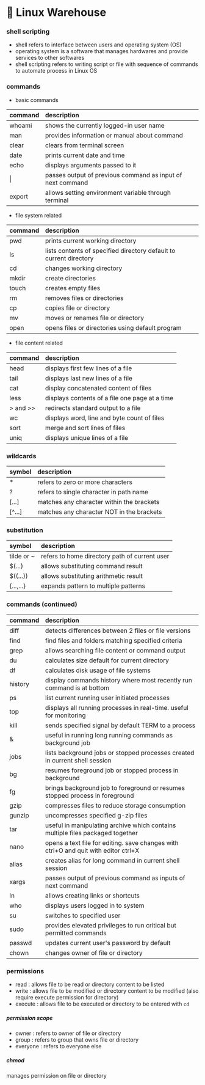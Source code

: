 # 🐥 Linux Warehouse

### shell scripting

- shell refers to interface between users and operating system (OS)
- operating system is a software that manages hardwares and provide services to other softwares
- shell scripting refers to writing script or file with sequence of commands to automate process in Linux OS

### commands

- basic commands

command  | description
:------- | :-----------------------------------------------------------------
whoami   | shows the currently logged-in user name
man      | provides information or manual about command
clear    | clears from terminal screen
date     | prints current date and time
echo     | displays arguments passed to it
\|       | passes output of previous command as input of next command
export   | allows setting environment variable through terminal

- file system related

command  | description
:------- | :-----------------------------------------------------------------
pwd      | prints current working directory
ls       | lists contents of specified directory default to current directory
cd       | changes working directory
mkdir    | create directories
touch    | creates empty files
rm       | removes files or directories
cp       | copies file or directory
mv       | moves or renames file or directory
open     | opens files or directories using default program

- file content related

command  | description
:------- | :-----------------------------------------------------------------
head     | displays first few lines of a file
tail     | displays last new lines of a file
cat      | display concatenated content of files
less     | displays contents of a file one page at a time
\> and \>\> | redirects standard output to a file
wc       | displays word, line and byte count of files
sort     | merge and sort lines of files
uniq     | displays unique lines of a file

### wildcards

symbol | description
:----- | :----------------------------------------
\*      | refers to zero or more characters
?      | refers to single character in path name
[...]  | matches any character within the brackets
[^...] | matches any character NOT in the brackets

### substitution

symbol     | description
:--------- | :--------------------------------------------
tilde or ~ | refers to home directory path of current user
$(...)     | allows substituting command result
$((...))   | allows substituting arithmetic result
{...,...}  | expands pattern to multiple patterns

### commands (continued)

command | description
:------ | :----------------------------------------------------------------------------------
diff    | detects differences between 2 files or file versions
find    | find files and folders matching specified criteria
grep    | allows searching file content or command output
du      | calculates size default for current directory
df      | calculates disk usage of file systems
history | display commands history where most recently run command is at bottom
ps      | list current running user initiated processes
top     | displays all running processes in real-time. useful for monitoring
kill    | sends specified signal by default TERM to a process
&       | useful in running long running commands as background job
jobs    | lists background jobs or stopped processes created in current shell session
bg      | resumes foreground job or stopped process in background
fg      | brings background job to foreground or resumes stopped process in foreground
gzip    | compresses files to reduce storage consumption
gunzip  | uncompresses specified g-zip files
tar     | useful in manipulating archive which contains multiple files packaged together
nano    | opens a text file for editing. save changes with ctrl+O and quit with editor ctrl+X
alias   | creates alias for long command in current shell session
xargs   | passes output of previous command as inputs of next command
ln      | allows creating links or shortcuts
who     | displays users logged in to system
su      | switches to specified user
sudo    | provides elevated privileges to run critical but permitted commands
passwd  | updates current user's password by default
chown   | changes owner of file or directory

### permissions

- read : allows file to be read or directory content to be listed
- write : allows file to be modified or directory content to be modified (also require execute permission for directory)
- execute : allows file to be executed or directory to be entered with `cd`

##### permission scope

- owner : refers to owner of file or directory
- group : refers to group that owns file or directory
- everyone : refers to everyone else

##### chmod

manages permission on file or directory
